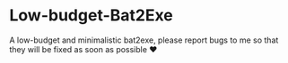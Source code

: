 # Low-budget-Bat2Exe
A low-budget and minimalistic bat2exe, please report bugs to me so that they will be fixed as soon as possible ♥️
